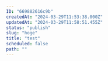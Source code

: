 ```yaml
---
ID: "669882616c9b"
createdAt: "2024-03-29T11:53:38.000Z"
updatedAt: "2024-03-29T11:58:51.455Z"
status: "publish"
slug: "hoge"
title: "test"
scheduled: false
path: ""
---
```

